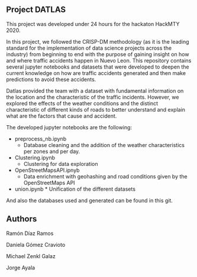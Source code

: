 ## Project DATLAS

This project was developed under 24 hours for the hackaton HackMTY 2020. 

In this project, we followed the CRISP-DM methodology (as it is the leading standard for the implementation of data science projects across the industry) from beginning to end with the purpose of gaining insight on how and where traffic accidents happen in Nuevo Leon. This repository contains several jupyter notebooks and datasets that were developed to deepen the current knowledge on how are traffic accidents generated and then make predictions to avoid these accidents.

Datlas provided the team with a dataset with fundamental information on the location and the characteristic of the traffic incidents. However, we explored the effects of the weather conditions and the distinct characteristic of different kinds of roads to better understand and explain what are the factors that cause and accident.

The developed jupyter notebooks are the following:
  - preprocess_nb.ipynb
    * Database cleaning and the addition of the weather characteristics per zones and per day.
  - Clustering.ipynb
    * Clustering for data exploration
  - OpenStreetMapsAPI.ipnyb
    * Data enrichment with geohashing and road conditions given by the OpenStreetMaps API
   - union.ipynb
    * Unification of the different datasets

And also the databases used and generated can be found in this git.


## Authors 

Ramón Díaz Ramos

Daniela Gómez Cravioto

Michael Zenkl Galaz

Jorge Ayala 
